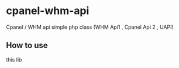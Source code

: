# cpanel-whm-api
Cpanel / WHM api simple php class (WHM Api1 , Cpanel Api 2  , UAPI)

## How to use
this lib

